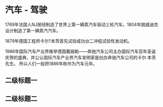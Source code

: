 # 汽车 - 驾驶

1769年法国人NJ居纽制造了世界上第一辆蒸汽车驱动三轮汽车。1804年脱威迪克设计制造了第一辆蒸汽汽车。

1879年德国工程师卡尔?本茨首先试验成功台二冲程试验性发动机。

1986年国际汽车产业界推举德国戴姆勒――奔驰汽车公司主办国际汽车百年圣诞庆贺的盛典，并公认国际汽车产业界汽车发明家是创办奔驰汽车公司的卡尔·本茨先生。
所以人们一般把1886年称作为汽车元年。

## 二级标题一

## 二级标题二
